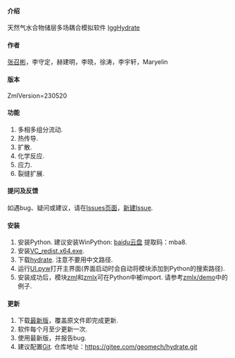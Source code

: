 #### 介绍

天然气水合物储层多场耦合模拟软件 [IggHydrate](https://gitee.com/geomech/hydrate) 

#### 作者

[张召彬](http://sourcedb.igg.cas.cn/cn/zjrck/201703/t20170306_4755492.html)，李守定，赫建明，李晓，徐涛，李宇轩，Maryelin

#### 版本

ZmlVersion=230520

#### 功能

1) 多相多组分流动.
2) 热传导.
3) 扩散.
4) 化学反应.
5) 应力.
6) 裂缝扩展.

#### 提问及反馈

如遇bug、疑问或建议，请在[Issues页面](https://gitee.com/geomech/hydrate/issues)，[新建Issue](https://gitee.com/geomech/hydrate/issues/new).

#### 安装

1) 安装Python. 建议安装WinPython: [baidu云盘](https://pan.baidu.com/s/1PnqdA28GdUKhA9A_7x20zQ) 提取码：mba8. 
2) 安装[VC_redist.x64.exe](https://gitee.com/geomech/hydrate/attach_files).
3) 下载[hydrate](https://gitee.com/geomech/hydrate). 注意不要用中文路径.
4) 运行[UI.pyw](https://gitee.com/geomech/hydrate/blob/master/UI.pyw)打开主界面(界面启动时会自动将模块添加到Python的搜索路径). 
5) 安装成功后，模块[zml](https://gitee.com/geomech/hydrate/blob/master/zml.py)和[zmlx](https://gitee.com/geomech/hydrate/tree/master/zmlx)可在Python中被import. 请参考[zmlx/demo](https://gitee.com/geomech/hydrate/tree/master/zmlx/demo)中的例子. 

#### 更新

1) 下载[最新版](https://gitee.com/geomech/hydrate)，覆盖原文件即完成更新. 
2) 软件每个月至少更新一次. 
3) 使用最新版，并报告bug.
4) 建议配置[Git](https://git-scm.com/). 仓库地址：https://gitee.com/geomech/hydrate.git 
